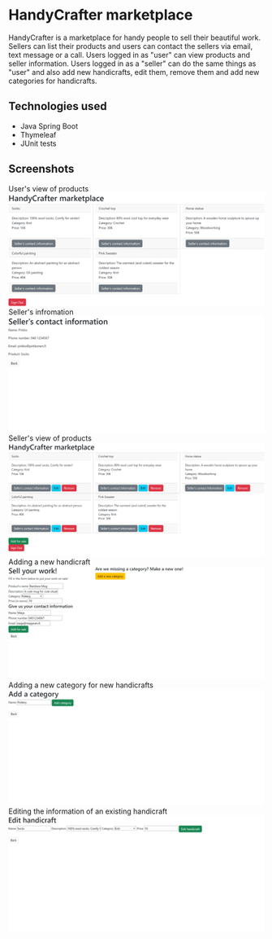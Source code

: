 # HandyCrafter marketplace
HandyCrafter is a marketplace for handy people to sell their beautiful work. Sellers can list their products and users can contact the sellers via email, text message or a call. Users logged in as "user" can view products and seller information. Users logged in as a "seller" can do the same things as "user" and also add new handicrafts, edit them, remove them and add new categories for handicrafts.

## Technologies used
- Java Spring Boot
- Thymeleaf
- JUnit tests

## Screenshots
User's view of products
![Screenshot of the app's product view as a user](./screenshots/userview.png)
Seller's infromation
![Screenshot of the app's seller information view](./screenshots/sellerinfoview.png)
Seller's view of products
![Screenshot of the app's product view as a seller](./screenshots/sellerview.png)
Adding a new handicraft
![Screenshot of the app's view of adding new handicrafts](./screenshots/addhandicraft.png)
Adding a new category for new handicrafts
![Screenshot of the app's view of adding a new category for new handicrafts](./screenshots/addcategory.png)
Editing the information of an existing handicraft
![Screenshot of the app's view of editing the information of an exisiting handicraft](./screenshots/editview.png)